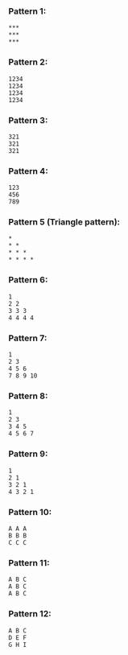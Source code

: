 ### Pattern 1:
`***`   
`***`  
`***`

### Pattern 2:
`1234`  
`1234`  
`1234`  
`1234`

### Pattern 3:
`321`  
`321`  
`321`

### Pattern 4:
`123`  
`456`  
`789`

### Pattern 5 (Triangle pattern):
`*`  
`* *`  
`* * *`  
`* * * *`

### Pattern 6:
`1`  
`2 2`  
`3 3 3`  
`4 4 4 4`

### Pattern 7:
`1`  
`2 3`  
`4 5 6`  
`7 8 9 10`  

### Pattern 8:
`1`  
`2 3`  
`3 4 5`  
`4 5 6 7`

### Pattern 9:
`1`  
`2 1`  
`3 2 1`  
`4 3 2 1`  

### Pattern 10:
`A A A`  
`B B B`  
`C C C`

### Pattern 11:
`A B C`  
`A B C`  
`A B C`

### Pattern 12:
`A B C`  
`D E F`  
`G H I`


